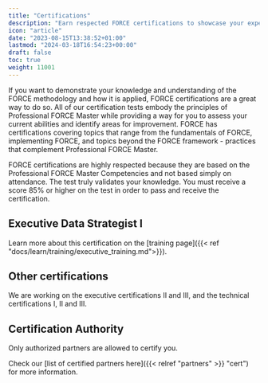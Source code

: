 ```yaml
---
title: "Certifications"
description: "Earn respected FORCE certifications to showcase your expertise in FORCE methodology, from fundamentals to advanced practices and beyond."
icon: "article"
date: "2023-08-15T13:38:52+01:00"
lastmod: "2024-03-18T16:54:23+00:00"
draft: false
toc: true
weight: 11001
---
```


If you want to demonstrate your knowledge and understanding of the FORCE methodology and how it is applied, FORCE certifications are a great way to do so. All of our certification tests embody the principles of Professional FORCE Master while providing a way for you to assess your current abilities and identify areas for improvement. FORCE has certifications covering topics that range from the fundamentals of FORCE, implementing FORCE, and topics beyond the FORCE framework - practices that complement Professional FORCE Master.

FORCE certifications are highly respected because they are based on the Professional FORCE Master Competencies and not based simply on attendance. The test truly validates your knowledge. You must receive a score 85% or higher on the test in order to pass and receive the certification.

## Executive Data Strategist I

Learn more about this certification on the [training page]({{< ref "docs/learn/training/executive_training.md">}}).

## Other certifications

We are working on the executive certifications II and III, and the technical certifications I, II and III.

## Certification Authority

Only authorized partners are allowed to certify you. 

Check our [list of certified partners here]({{< relref "partners" >}} "cert") for more information.